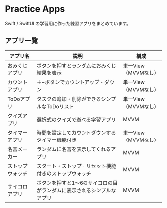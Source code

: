 # Practice Apps

Swift / SwiftUI の学習用に作った練習アプリをまとめています。

## アプリ一覧

| アプリ名         | 説明                                                    | 構成                 |
|------------------|---------------------------------------------------------|----------------------|
| おみくじアプリ     | ボタンを押すとランダムにおみくじ結果を表示                         | 単一View（MVVMなし） |
| カウントアプリ     | ＋−ボタンでカウントアップ・ダウン                              | 単一View（MVVMなし） |
| ToDoアプリ       | タスクの追加・削除ができるシンプルなToDoリスト                     | 単一View（MVVMなし） |
| クイズアプリ       | 選択式のクイズで遊べる学習アプリ                                 | MVVM                |
| タイマーアプリ     | 時間を設定してカウントダウンするタイマー機能付き                   | 単一View（MVVMなし） |
| 名言メーカー       | ランダムに名言を表示してくれるアプリ                              | MVVM                |
| ストップウォッチ   | スタート・ストップ・リセット機能付きのストップウォッチ              | MVVM                |
| サイコロアプリ     | ボタンを押すと1〜6のサイコロの目がランダムに表示されるシンプルなアプリ | MVVM                |
